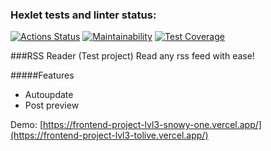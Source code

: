 ### Hexlet tests and linter status:
[![Actions Status](https://github.com/ToLive/frontend-project-lvl3/workflows/hexlet-check/badge.svg)](https://github.com/ToLive/frontend-project-lvl3/actions)
[![Maintainability](https://api.codeclimate.com/v1/badges/11ad763e6e5d5d952d8d/maintainability)](https://codeclimate.com/github/ToLive/frontend-project-lvl3/maintainability)
[![Test Coverage](https://api.codeclimate.com/v1/badges/11ad763e6e5d5d952d8d/test_coverage)](https://codeclimate.com/github/ToLive/frontend-project-lvl3/test_coverage)

###RSS Reader (Test project)
Read any rss feed with ease!

#####Features
- Autoupdate
- Post preview

Demo: [https://frontend-project-lvl3-snowy-one.vercel.app/](https://frontend-project-lvl3-tolive.vercel.app/)